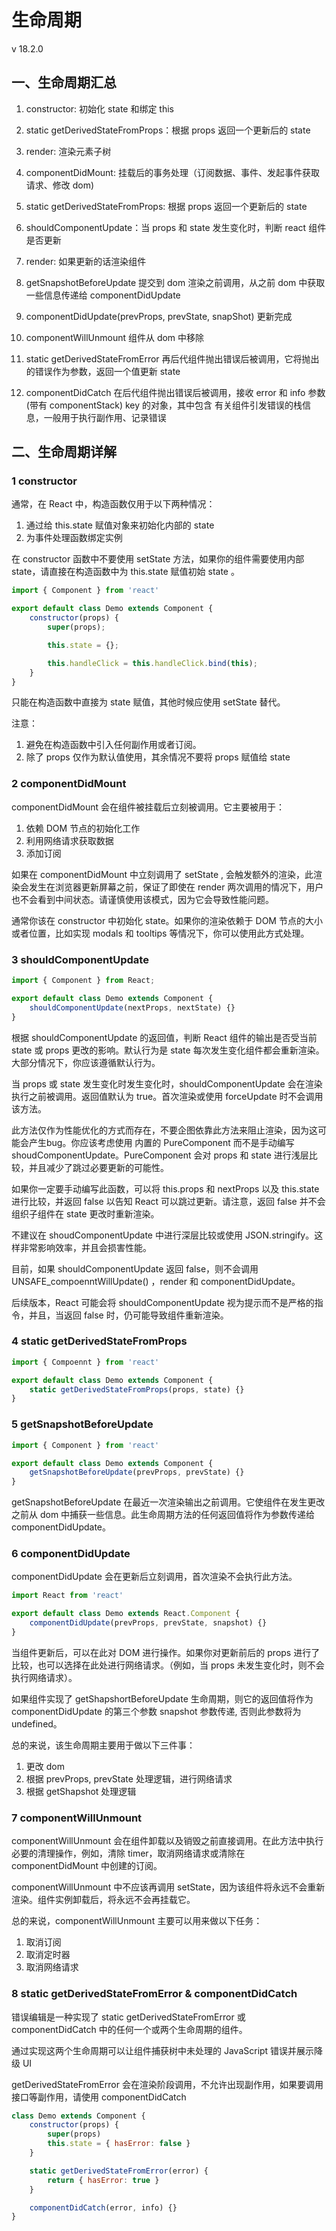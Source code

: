 # 生命周期
v 18.2.0

## 一、生命周期汇总

1. constructor: 初始化 state 和绑定 this

2. static getDerivedStateFromProps：根据 props 返回一个更新后的 state

3. render: 渲染元素子树

4. componentDidMount: 挂载后的事务处理（订阅数据、事件、发起事件获取请求、修改 dom)

5. static getDerivedStateFromProps: 根据 props 返回一个更新后的 state

6. shouldComponentUpdate：当 props 和 state 发生变化时，判断 react 组件是否更新

7. render: 如果更新的话渲染组件

8. getSnapshotBeforeUpdate 提交到 dom 渲染之前调用，从之前 dom 中获取一些信息传递给 
componentDidUpdate

9. componentDidUpdate(prevProps, prevState, snapShot) 更新完成

10. componentWillUnmount 组件从 dom 中移除

11. static getDerivedStateFromError 再后代组件抛出错误后被调用，它将抛出的错误作为参数，返回一个值更新 state

12. componentDidCatch 在后代组件抛出错误后被调用，接收 error 和 info 参数 (带有 componentStack) key 的对象，其中包含 有关组件引发错误的栈信息，一般用于执行副作用、记录错误

## 二、生命周期详解

### 1 constructor

通常，在 React 中，构造函数仅用于以下两种情况：

1. 通过给 this.state 赋值对象来初始化内部的 state
2. 为事件处理函数绑定实例

在 constructor 函数中不要使用 setState 方法，如果你的组件需要使用内部 state，请直接在构造函数中为 this.state 赋值初始 state 。

```jsx
import { Component } from 'react'

export default class Demo extends Component {
    constructor(props) {
        super(props);

        this.state = {};

        this.handleClick = this.handleClick.bind(this);
    }
}
```

只能在构造函数中直接为 state 赋值，其他时候应使用 setState 替代。

注意：

1. 避免在构造函数中引入任何副作用或者订阅。
2. 除了 props 仅作为默认值使用，其余情况不要将 props 赋值给 state


### 2 componentDidMount

componentDidMount 会在组件被挂载后立刻被调用。它主要被用于：

1. 依赖 DOM 节点的初始化工作
2. 利用网络请求获取数据
3. 添加订阅

如果在 componentDidMount 中立刻调用了 setState , 会触发额外的渲染，此渲染会发生在浏览器更新屏幕之前，保证了即使在 render 两次调用的情况下，用户也不会看到中间状态。请谨慎使用该模式，因为它会导致性能问题。

通常你该在 constructor 中初始化 state。如果你的渲染依赖于 DOM 节点的大小或者位置，比如实现 modals 和 tooltips 等情况下，你可以使用此方式处理。

### 3 shouldComponentUpdate

```jsx
import { Component } from React;

export default class Demo extends Component {
    shouldComponentUpdate(nextProps, nextState) {}
}
```

根据 shouldComponentUpdate 的返回值，判断 React 组件的输出是否受当前 state 或 props 更改的影响。默认行为是 state 每次发生变化组件都会重新渲染。大部分情况下，你应该遵循默认行为。

当 props 或 state 发生变化时发生变化时，shouldComponentUpdate 会在渲染执行之前被调用。返回值默认为 true。首次渲染或使用 forceUpdate 时不会调用该方法。

此方法仅作为性能优化的方式而存在，不要企图依靠此方法来阻止渲染，因为这可能会产生bug。你应该考虑使用 内置的  PureComponent 而不是手动编写 shoudComponentUpdate。PureComponent 会对 props 和 state 进行浅层比较，并且减少了跳过必要更新的可能性。

如果你一定要手动编写此函数，可以将 this.props 和 nextProps 以及 this.state 进行比较，并返回 false 以告知 React 可以跳过更新。请注意，返回 false 并不会组织子组件在 state 更改时重新渲染。

不建议在 shoudComponentUpdate 中进行深层比较或使用 JSON.stringify。这样非常影响效率，并且会损害性能。

目前，如果 shouldComponentUpdate 返回 false，则不会调用 UNSAFE_compoenntWillUpdate() ，render 和 componentDidUpdate。

后续版本，React 可能会将 shouldComponentUpdate 视为提示而不是严格的指令，并且，当返回 false 时，仍可能导致组件重新渲染。

### 4 static getDerivedStateFromProps

```jsx
import { Compoennt } from 'react'

export default class Demo extends Component {
    static getDerivedStateFromProps(props, state) {}
}
```

### 5 getSnapshotBeforeUpdate

```jsx
import { Component } from 'react'

export default class Demo extends Component {
    getSnapshotBeforeUpdate(prevProps, prevState) {}
}
```

getSnapshotBeforeUpdate 在最近一次渲染输出之前调用。它使组件在发生更改之前从 dom 中捕获一些信息。此生命周期方法的任何返回值将作为参数传递给 componentDidUpdate。

### 6 componentDidUpdate

componentDidUpdate 会在更新后立刻调用，首次渲染不会执行此方法。

```jsx
import React from 'react'

export default class Demo extends React.Component {
    componentDidUpdate(prevProps, prevState, snapshot) {}
}
```

当组件更新后，可以在此对 DOM 进行操作。如果你对更新前后的 props 进行了比较，也可以选择在此处进行网络请求。（例如，当 props 未发生变化时，则不会执行网络请求）。

如果组件实现了 getShapshortBeforeUpdate 生命周期，则它的返回值将作为 componentDidUpdate 的第三个参数 snapshot 参数传递, 否则此参数将为 undefined。

总的来说，该生命周期主要用于做以下三件事：

1. 更改 dom
2. 根据 prevProps, prevState 处理逻辑，进行网络请求
3. 根据 getShapshot 处理逻辑

### 7 componentWillUnmount

componentWillUnmount 会在组件卸载以及销毁之前直接调用。在此方法中执行必要的清理操作，例如，清除 timer，取消网络请求或清除在 componentDidMount 中创建的订阅。

componentWillUnmount 中不应该再调用 setState，因为该组件将永远不会重新渲染。组件实例卸载后，将永远不会再挂载它。

总的来说，componentWillUnmount 主要可以用来做以下任务：

1. 取消订阅
2. 取消定时器
3. 取消网络请求

### 8 static getDerivedStateFromError & componentDidCatch

错误编辑是一种实现了 static getDerivedStateFromError 或 componentDidCatch 中的任何一个或两个生命周期的组件。

通过实现这两个生命周期可以让组件捕获树中未处理的 JavaScript 错误并展示降级 UI

getDerivedStateFromError 会在渲染阶段调用，不允许出现副作用，如果要调用接口等副作用，请使用 componentDidCatch

```jsx
class Demo extends Component {
    constructor(props) {
        super(props)
        this.state = { hasError: false }
    }

    static getDerivedStateFromError(error) {
        return { hasError: true }
    }

    componentDidCatch(error, info) {}
}
```
